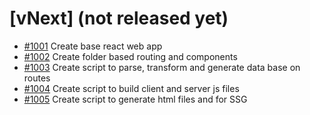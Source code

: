 # [vNext] (not released yet)
- [#1001](./BACKLOG.md#1001) Create base react web app
- [#1002](./BACKLOG.md#1002) Create folder based routing and components
- [#1003](./BACKLOG.md#1003) Create script to parse, transform and generate data base on routes
- [#1004](./BACKLOG.md#1004) Create script to build client and server js files
- [#1005](./BACKLOG.md#1005) Create script to generate html files and for SSG